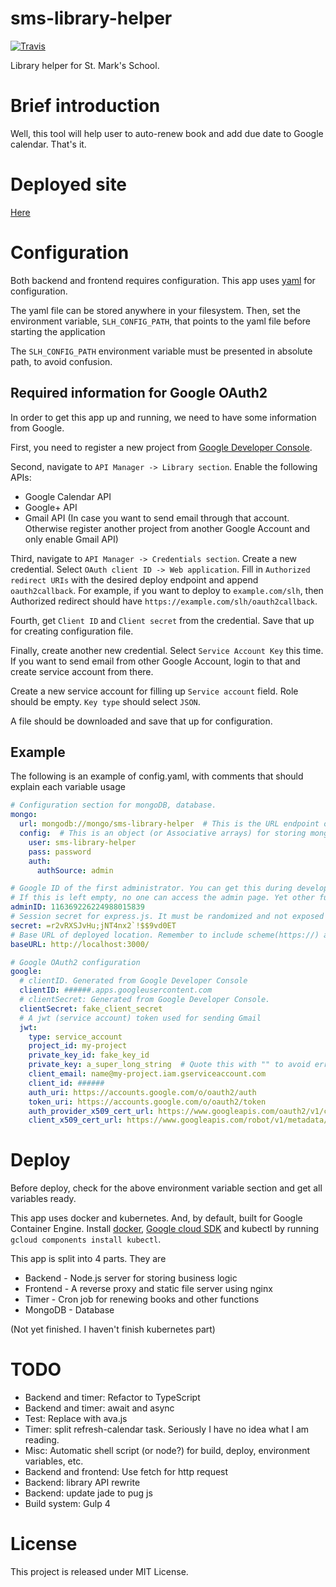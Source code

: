 # sms-library-helper
[![Travis](https://img.shields.io/travis/Holi0317/sms-library-helper.svg?style=flat-square)](https://travis-ci.org/Holi0317/sms-library-helper)

Library helper for St. Mark's School.

# Brief introduction
Well, this tool will help user to auto-renew book and add due date to Google calendar. That's it.

# Deployed site
[Here](https://slh.holi0317.net/)

# Configuration
Both backend and frontend requires configuration. This app uses [yaml](https://en.wikipedia.org/wiki/YAML) for configuration.

The yaml file can be stored anywhere in your filesystem. Then, set the environment variable, `SLH_CONFIG_PATH`, that points to the yaml file before starting the application
 
The `SLH_CONFIG_PATH` environment variable must be presented in absolute path, to avoid confusion.

## Required information for Google OAuth2
In order to get this app up and running, we need to have some information from Google.

First, you need to register a new project from [Google Developer Console](https://console.developers.google.com).

Second, navigate to `API Manager -> Library section`. Enable the following APIs:
 - Google Calendar API
 - Google+ API
 - Gmail API (In case you want to send email through that account. Otherwise register another project from another Google Account and only enable Gmail API)

Third, navigate to `API Manager -> Credentials section`. Create a new credential. Select `OAuth client ID -> Web application`.
Fill in `Authorized redirect URIs` with the desired deploy endpoint and append `oauth2callback`.
For example, if you want to deploy to `example.com/slh`, then Authorized redirect should have `https://example.com/slh/oauth2callback`. 

Fourth, get `Client ID` and `Client secret` from the credential. Save that up for creating configuration file.
 
Finally, create another new credential. Select `Service Account Key` this time. If you want to send email from other Google Account, login to that and create service account from there.

Create a new service account for filling up `Service account` field. Role should be empty. `Key type` should select `JSON`.

A file should be downloaded and save that up for configuration.

## Example
The following is an example of config.yaml, with comments that should explain each variable usage
```yaml
# Configuration section for mongoDB, database.
mongo:
  url: mongodb://mongo/sms-library-helper  # This is the URL endpoint of mongoDB
  config:  # This is an object (or Associative arrays) for storing mongoose (mongoDB ORM for node) config. Read http://mongoosejs.com/docs/guide.html#options for details
    user: sms-library-helper
    pass: password
    auth:
      authSource: admin

# Google ID of the first administrator. You can get this during development.
# If this is left empty, no one can access the admin page. Yet other function does not affect.
adminID: 116369226224988015839
# Session secret for express.js. It must be randomized and not exposed to others. Recommended to use password generator to generate this.
secret: =r2vRXSJvHu;jNT4nx2`!$$9vd0ET
# Base URL of deployed location. Remember to include scheme(https://) and the tailing slash
baseURL: http://localhost:3000/

# Google OAuth2 configuration
google:
  # clientID. Generated from Google Developer Console
  clientID: ######.apps.googleusercontent.com
  # clientSecret: Generated from Google Developer Console.
  clientSecret: fake_client_secret
  # A jwt (service account) token used for sending Gmail
  jwt:
    type: service_account
    project_id: my-project
    private_key_id: fake_key_id
    private_key: a_super_long_string  # Quote this with "" to avoid error
    client_email: name@my-project.iam.gserviceaccount.com
    client_id: ######
    auth_uri: https://accounts.google.com/o/oauth2/auth
    token_uri: https://accounts.google.com/o/oauth2/token
    auth_provider_x509_cert_url: https://www.googleapis.com/oauth2/v1/certs
    client_x509_cert_url: https://www.googleapis.com/robot/v1/metadata/x509/name%40my-project.iam.gserviceaccount.com
```

# Deploy
Before deploy, check for the above environment variable section and get all variables ready.

This app uses docker and kubernetes. And, by default, built for Google Container Engine. Install [docker](https://www.docker.com/products/docker#/linux), [Google cloud SDK](https://cloud.google.com/sdk/) and kubectl by running `gcloud components install kubectl`.

This app is split into 4 parts. They are
 - Backend - Node.js server for storing business logic
 - Frontend - A reverse proxy and static file server using nginx
 - Timer - Cron job for renewing books and other functions
 - MongoDB - Database

(Not yet finished. I haven't finish kubernetes part)

# TODO
 - Backend and timer: Refactor to TypeScript
 - Backend and timer: await and async
 - Test: Replace with ava.js
 - Timer: split refresh-calendar task. Seriously I have no idea what I am reading.
 - Misc: Automatic shell script (or node?) for build, deploy, environment variables, etc.
 - Backend and frontend: Use fetch for http request
 - Backend: library API rewrite
 - Backend: update jade to pug js
 - Build system: Gulp 4

# License
This project is released under MIT License.